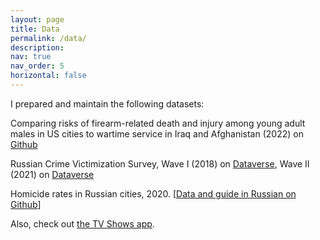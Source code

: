 ```yaml
---
layout: page
title: Data
permalink: /data/
description: 
nav: true
nav_order: 5
horizontal: false
---
```


I prepared and maintain the following datasets:

Comparing risks of firearm-related death and injury among young adult males in US cities to wartime service in Iraq and Afghanistan (2022) on [Github](https://github.com/alexeyknorre/safer_at_war)

Russian Crime Victimization Survey, Wave I (2018) on [Dataverse](https://doi.org/10.7910/DVN/C2OTH9), Wave II (2021) on [Dataverse](https://doi.org/10.7910/DVN/SGRQTI)

Homicide rates in Russian cities, 2020. [[Data and guide in Russian on Github](https://github.com/irlcode/russian_cities_homicide_data)]

Also, check out [the TV Shows app](https://www.tvshowanalyzer.com).